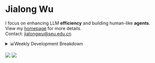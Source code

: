 #  Jialong Wu

I focus on enhancing LLM **efficiency** and building human-like **agents**.<br>
View my [homepage](https://callanwu.github.io/) for more details. <br>
Contact: jialongwu@seu.edu.cn

<details><summary>📊Weekly Development Breakdown</summary>

<!--START_SECTION:waka-->

```txt
From: 13 March 2025 - To: 20 March 2025

Total Time: 19 hrs 30 mins

Python       17 hrs 35 mins  ██████████████████████▓░░   90.14 %
Other        53 mins         █░░░░░░░░░░░░░░░░░░░░░░░░   04.55 %
Bash         33 mins         ▓░░░░░░░░░░░░░░░░░░░░░░░░   02.83 %
JSON         16 mins         ▒░░░░░░░░░░░░░░░░░░░░░░░░   01.37 %
Markdown     10 mins         ▒░░░░░░░░░░░░░░░░░░░░░░░░   00.89 %
```

<!--END_SECTION:waka-->

[![wakatime](https://wakatime.com/badge/user/c6720b29-9431-4a60-bc9d-e1fb2b6bd65f.svg)](https://wakatime.com/@c6720b29-9431-4a60-bc9d-e1fb2b6bd65f)
</details>

[![](https://img.shields.io/badge/Google%20Scholar-4385FE.svg?&color=d6d6d6&style=flat-square&logo=google-scholar)](https://scholar.google.com/citations?user=6eg2m4YAAAAJ)
![](https://komarev.com/ghpvc/?username=callanwu)
